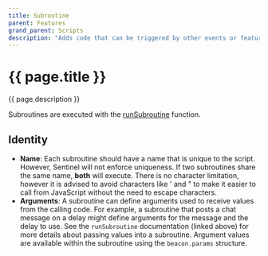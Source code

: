```yaml
---
title: Subroutine
parent: Features
grand_parent: Scripts
description: "Adds code that can be triggered by other events or features in the same script."
---
```

# {{ page.title }}

{{ page.description }}

Subroutines are executed with the [runSubroutine](../functions/runSubroutine.html) function.

## Identity

- **Name**: Each subroutine should have a name that is unique to the script. However, Sentinel will not enforce uniqueness. If two subroutines share the same name, **both** will execute. There is no character limitation, however it is advised to avoid characters like ' and " to make it easier to call from JavaScript without the need to escape characters.
- **Arguments**: A subroutine can define arguments used to receive values from the calling code. For example, a subroutine that posts a chat message on a delay might define arguments for the message and the delay to use. See the `runSubroutine` documentation (linked above) for more details about passing values into a subroutine. Argument values are available within the subroutine using the `beacon.params` structure.
